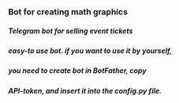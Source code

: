 ### Bot for creating math graphics
#####  Telegram bot for selling event tickets
##### easy-to use bot. if you want to use it by yourself,
##### you need to create bot in BotFather, copy 
##### API-token, and insert it into the config.py file. 
